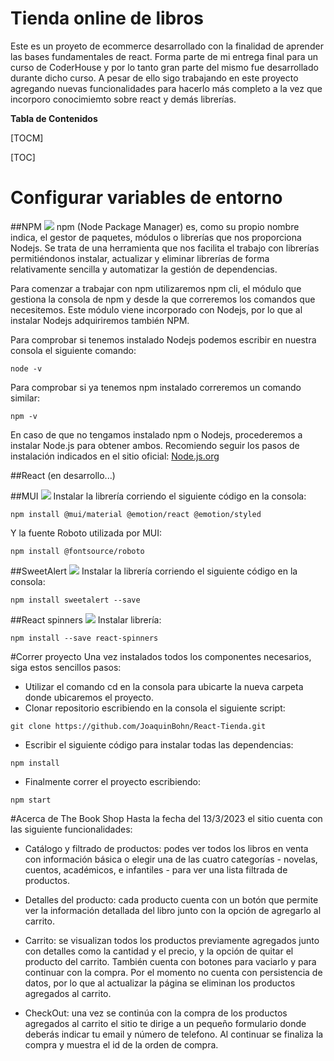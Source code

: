 # Tienda online de libros

Este es un proyeto de ecommerce desarrollado con la finalidad de aprender las bases fundamentales de react.
Forma parte de mi entrega final para un curso de CoderHouse y por lo tanto gran parte del mismo fue desarrollado durante dicho curso. A pesar de ello sigo trabajando en este proyecto agregando nuevas funcionalidades para hacerlo más completo a la vez que incorporo conocimiemto sobre react y demás librerías.

**Tabla de Contenidos**

[TOCM]

[TOC]

# Configurar variables de entorno

##NPM
![](https://res.cloudinary.com/drdgu83bp/image/upload/v1678719003/Assets/npm_logo_k9cjrx.png)
npm (Node Package Manager) es, como su propio nombre indica, el gestor de paquetes, módulos o librerías que nos proporciona Nodejs. Se trata de una herramienta que nos facilita el trabajo con librerías permitiéndonos instalar, actualizar y eliminar librerías de forma relativamente sencilla y automatizar la gestión de dependencias.

Para comenzar a trabajar con npm utilizaremos npm cli, el módulo que gestiona la consola de npm y desde la que correremos los comandos que necesitemos. Este módulo viene incorporado con Nodejs, por lo que al instalar Nodejs adquiriremos también NPM.

Para comprobar si tenemos instalado Nodejs podemos escribir en nuestra consola el siguiente comando:

```
node -v
```

Para comprobar si ya tenemos npm instalado correremos un comando similar:

```
npm -v
```

En caso de que no tengamos instalado npm o Nodejs, procederemos a instalar Node.js para obtener ambos.
Recomiendo seguir los pasos de instalación indicados en el sitio oficial:
[Node.js.org](https://nodejs.org/en/download/package-manager/#windows-1)

##React
(en desarrollo...)

##MUI
![](https://res.cloudinary.com/drdgu83bp/image/upload/v1678723866/Assets/logo_l0pxt8.png)
Instalar la librería corriendo el siguiente código en la consola:

```
npm install @mui/material @emotion/react @emotion/styled
```

Y la fuente Roboto utilizada por MUI:

```
npm install @fontsource/roboto
```

##SweetAlert
![](https://res.cloudinary.com/drdgu83bp/image/upload/v1678724039/Assets/images_f3psy8.png)
Instalar la librería corriendo el siguiente código en la consola:

```
npm install sweetalert --save
```

##React spinners
![](https://res.cloudinary.com/drdgu83bp/image/upload/v1678724328/Assets/x5e5gb6l14oveaodidvn_orbtcr.png)
Instalar librería:

```
npm install --save react-spinners
```

#Correr proyecto
Una vez instalados todos los componentes necesarios, siga estos sencillos pasos:

- Utilizar el comando cd en la consola para ubicarte la nueva carpeta donde ubicaremos el proyecto.
- Clonar repositorio escribiendo en la consola el siguiente script:

```
git clone https://github.com/JoaquinBohn/React-Tienda.git
```

- Escribir el siguiente código para instalar todas las dependencias:

```
npm install
```

- Finalmente correr el proyecto escribiendo:

```
npm start
```

#Acerca de The Book Shop
Hasta la fecha del 13/3/2023 el sitio cuenta con las siguiente funcionalidades:

- Catálogo y filtrado de productos: podes ver todos los libros en venta con información básica o elegir una de las cuatro categorías - novelas, cuentos, académicos, e infantiles - para ver una lista filtrada de productos.
- Detalles del producto: cada producto cuenta con un botón que permite ver la información detallada del libro junto con la opción de agregarlo al carrito.

- Carrito: se visualizan todos los productos previamente agregados junto con detalles como la cantidad y el precio, y la opción de quitar el producto del carrito. También cuenta con botones para vaciarlo y para continuar con la compra. Por el momento no cuenta con persistencia de datos, por lo que al actualizar la página se eliminan los productos agregados al carrito.

- CheckOut: una vez se continúa con la compra de los productos agregados al carrito el sitio te dirige a un pequeño formulario donde deberás indicar tu email y número de telefono. Al continuar se finaliza la compra y muestra el id de la orden de compra.
